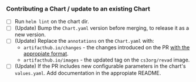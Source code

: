 ### Contributing a Chart / update to an existing Chart

- [ ] Run `helm lint` on the chart dir.
- [ ] (Update) Bump the `Chart.yaml` version before merging, to release it as a new version.
- [ ] (Update) Replace the `annotations` on the `Chart.yaml` with:
  - `artifacthub.io/changes` - the changes introduced on the PR [with the appropiate format](https://artifacthub.io/docs/topics/annotations/helm/#supported-annotations).
  - `artifacthub.io/images` - the updated tag on the `cs3org/revad` image.
- [ ] (Update) If the PR includes new configurable parameters in the chart's `values.yaml`. Add documentation in the appropiate README.
